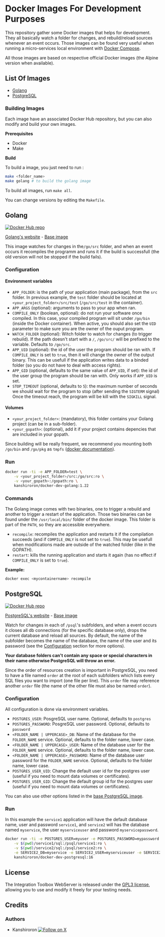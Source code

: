 # Docker Images For Development Purposes

This repository gather some Docker images that helps for development. They all basically watch a folder for changes, and rebuild/reload sources whenever an event occurs. Those images can be found very useful when running a micro-services local environment with [Docker Compose](https://docs.docker.com/compose/).

All those images are based on respective official Docker images (the Alpine version when available).

## List Of Images

- [Golang](#golang)
- [PostgreSQL](#postgresql)

### Building Images

Each image have an associated Docker Hub repository, but you can also modify and build your own images.

**Prerequisites**

- Docker
- Make

**Build**

To build a image, you just need to run :

```bash
make <folder_name>
make golang # to build the golang image
```

To build all images, run `make all`.

You can change versions by editing the `Makefile`.

## Golang

[![Docker Hub repo](https://img.shields.io/docker/pulls/kanshiroron/docker-dev-golang.svg)](https://hub.docker.com/r/kanshiroron/docker-dev-golang)

[Golang's website](https://golang.org/) - [Base image](https://hub.docker.com/_/golang/)

This image watches for changes in the`/go/src` folder, and when an event occurs it recompiles the programm and runs it if the build is successfull (the old version will not be stopped if the build fails).

### Configuration

#### Environment variables

- `APP_FOLDER`: is the path of your application (main package), from the `src` folder. In previous example, the `test` folder should be located at `<your_project_folder>/src/test` (`/go/src/test` in the container).
- `APP_ARGS` (optional): arguments to pass to your app when ran.
- `COMPILE_ONLY` (boolean, optional): do not run your software once compiled. In this case, your compiled program will sit under `/go/bin` (inside the Docker container). When active, you should also set the `UID` parameter to make sure you are the owner of the ouput program.
- `WATCH_FOLDER` (optional): Witch folder to watch for changes (to trigger rebuild). If the path doesn't start with a `/`, `/go/src/` will be prefixed to the variable. Defaults to `/go/src`.
- `APP_UID` (optional): the id of the user the program should be ran with. If `COMPILE_ONLY` is set to `true`, then it will change the owner of the output binary. This can be usefull if the application writes data to a binded folder (so you do not have to deal with access rights).
- `APP_GID` (optional, defaults to the same value of `APP_UID`, if set): the id of the user group the program should be ran with. Only works if `APP_UID` is set.
- `STOP_TIMEOUT` (optional, defaults to `5`): the maximum number of seconds we should wait for the program to stop (after sending the `SIGTERM` signal) Once the timeout reach, the program will be kill with the `SIGKILL` signal.

#### Volumes

- `<your_project_folder>`: (mandatory), this folder contains your Golang project (can be in a sub-folder).
- `<your_gopath>`: (optional), add it if your project contains depencies that are included in your gopath.

Since building will be really frequent, we recommend you mounting both `/go/bin` and `/go/pkg` as `tmpfs` ([docker documentation](https://docs.docker.com/storage/tmpfs/)).

### Run

```bash
docker run -ti -e APP_FOLDER=test \
	-v <your_project_folder>/src:/go/src:ro \
	-v <your_gopath>:/gopath:ro \
	kanshiroron/docker-dev-golang:1.22
```

### Commands

The Golang image comes with two binaries, one to trigger a rebuild and another to trigger a restart of the application. Those two binaries can be found under the `/usr/local/bin/` folder of the docker image. This folder is part of the `PATH`, so they are accessible everywhere.

- `recompile`: recompiles the application and restarts it if the compilation succeeds (and if `COMPILE_ONLY` is not set to `true`). This may be usefull when modifications made are outside of the watched folder (like in the GOPATH).
- `restart`: kills the running application and starts it again (has no effect if `COMPILE_ONLY` is set to `true`).

**Example:**

```bash
docker exec <mycontainername> recompile
```

## PostgreSQL

[![Docker Hub repo](https://img.shields.io/docker/pulls/kanshiroron/docker-dev-postgresql.svg)](https://hub.docker.com/r/kanshiroron/docker-dev-postgresql)

[PostgreSQL's website](https://www.postgresql.org/) - [Base image](https://hub.docker.com/_/postgres/)

Watch for changes in each of `/psql`'s subfolders, and when a event occurs it closes all db connections (for the specific database only), drops the current database and reload all sources. By default, the name of the subfolder becomes the name of the database, the name of the user and its password (see the [Configuration](#configuration-1) section for more options).

**Your database folders can't contain any space or special characters in their name otherwise PostgreSQL will throw an error.**

Since the order of resources creation is important in PostgreSQL, you need to have a file named `order` at the root of each subfolders which lists every SQL files you want to import (one file per line). This `order` file may reference another `order` file (the name of the other file must also be named `order`).

### Configuration

All configuration is done via environment variables.

- `POSTGRES_USER`: PosgreSQL user name. Optional, defaults to `postgres`
- `POSTGRES_PASSWORD`: PosgreSQL user password. Optional, defaults to `password`
- `<FOLDER_NAME | UPPERCASE>_DB`: Name of the database for the `FOLDER_NAME` service. Optional, defaults to the folder name, lower case.
- `<FOLDER_NAME | UPPERCASE>_USER`: Name of the database user for the `FOLDER_NAME` service. Optional, defaults to the folder name, lower case.
- `<FOLDER_NAME | UPPERCASE>_PASSWORD`: Name of the database user password for the `FOLDER_NAME` service. Optional, defaults to the folder name, lower case.
- `POSTGRES_USER_UID`: Change the default user id for the postgres user (useful if you need to mount data volumes or certificates).
- `POSTGRES_USER_GID`: Change the default group id for the postgres user (useful if you need to mount data volumes or certificates).

You can also use other options listed in the [base PostgreSQL image](https://hub.docker.com/_/postgres/).

### Run

In this example the `service1` application will have the default database name, user and password `service1`, and `service2` will has the database named `myservice`, the user `myserviceuser` and password `myservicepassword`.

```bash
docker run -ti -e POSTGRES_USER=myuser -e POSTGRES_PASSWORD=mypassword \
	-v $(pwd)/service1/sql:/psql/service1:ro \
	-v $(pwd)/service2/sql:/psql/service2:ro \
	-e SERVICE2_DB=myservice -e SERVICE2_USER=myserviceuser -e SERVICE2_PASSWORD=myservicepassword \
	kanshiroron/docker-dev-postgresql:16
```

## License

The Integration Toolbox WebServer is released under the [GPL3 license](LICENSE), allowing you to use and modify it freely for your testing needs.

## Credits

### Authors

- Kanshiroron [![Follow on X](https://img.shields.io/twitter/follow/AntoineKanshi)](https://x.com/AntoineKanshi)
